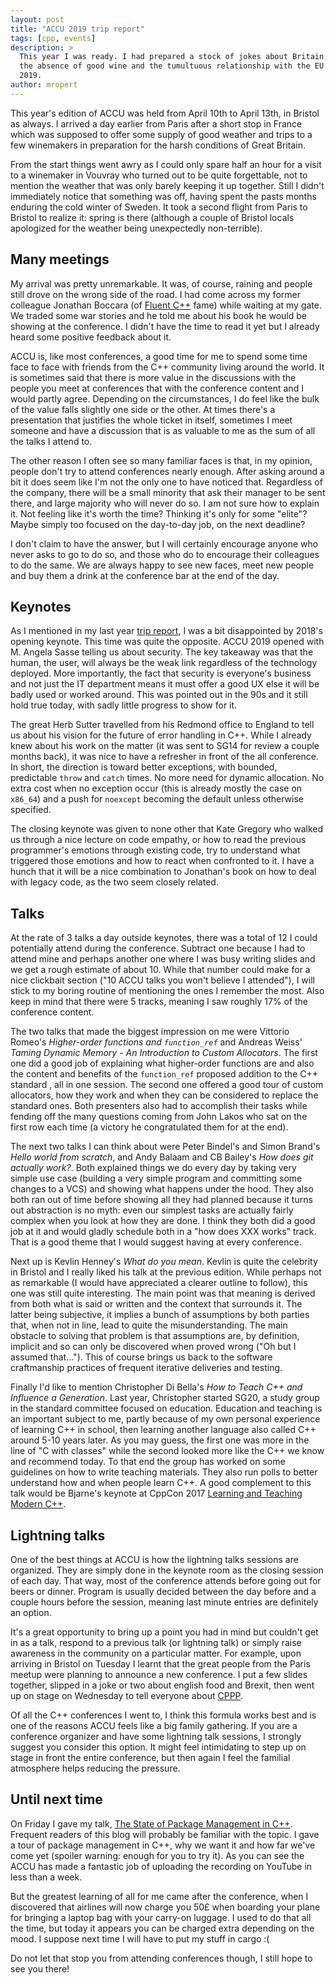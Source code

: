 ```yaml
---
layout: post
title: "ACCU 2019 trip report"
tags: [cpp, events]
description: > 
  This year I was ready. I had prepared a stock of jokes about Britain, its food, its weather,
  the absence of good wine and the tumultuous relationship with the EU. It was time for ACCU
  2019.
author: mropert
---
```


This year's edition of ACCU was held from April 10th to April 13th, in Bristol as always.
I arrived a day earlier from Paris after a short stop in France which was supposed to offer
some supply of good weather and trips to a few winemakers in preparation for the harsh
conditions of Great Britain.

From the start things went awry as I could only spare half an hour for a visit to a winemaker
in Vouvray who turned out to be quite forgettable, not to mention the weather that was only
barely keeping it up together. Still I didn't immediately notice that something was off, having
spent the pasts months enduring the cold winter of Sweden. It took a second flight from
Paris to Bristol to realize it: spring is there (although a couple of Bristol locals apologized
for the weather being unexpectedly non-terrible).

## Many meetings

My arrival was pretty unremarkable. It was, of course, raining and people still drove on the
wrong side of the road. I had come across my former colleague Jonathan Boccara (of
[Fluent C++](https://www.fluentcpp.com) fame) while waiting at my gate. We traded some war
stories and he told me about his book he would be showing at the conference.
I didn't have the time to read it yet but I already heard some positive feedback about it.

ACCU is, like most conferences, a good time for me to spend some time face to face with friends
from the C++ community living around the world. It is sometimes said that there is more value
in the discussions with the people you meet at conferences that with the conference content and
I would partly agree. Depending on the circumstances, I do feel like the bulk of the value falls
slightly one side or the other. At times there's a presentation that justifies
the whole ticket in itself, sometimes I meet someone and have a discussion that is as valuable
to me as the sum of all the talks I attend to.

The other reason I often see so many familiar faces is that, in my opinion, people don't try
to attend conferences nearly enough. After asking around a bit it does seem like I'm not the
only one to have noticed that. Regardless of the company, there will be a small minority
that ask their manager to be sent there, and large majority who will never do so. I am not
sure how to explain it. Not feeling like it's worth the time? Thinking it's only for some
"elite"? Maybe simply too focused on the day-to-day job, on the next deadline?

I don't claim to have the answer, but I will certainly encourage anyone who never asks to go to do so,
and those who do to encourage their colleagues to do the same. We are always happy to see new
faces, meet new people and buy them a drink at the conference bar at the end of the day.

## Keynotes

As I mentioned in my last year [trip report](https://mropert.github.io/2018/04/20/accu_2018/),
I was a bit disappointed by 2018's opening keynote. This time was quite the opposite. ACCU 2019
opened with M. Angela Sasse telling us about security. The key takeaway was that the human, the
user, will always be the weak link regardless of the technology deployed. More importantly, the
fact that security is everyone's business and not just the IT department means it must offer a good
UX else it will be badly used or worked around. This was pointed out in the 90s and it still hold true
today, with sadly little progress to show for it.

The great Herb Sutter travelled from his Redmond office to England to tell us about his vision
for the future of error handling in C++. While I already knew about his work on the matter
(it was sent to SG14 for review a couple months back), it was nice to have a refresher in
front of the all conference. In short, the direction is toward better exceptions, with bounded,
predictable `throw` and `catch` times. No more need for dynamic allocation. No extra cost when
no exception occur (this is already mostly the case on `x86_64`) and a push for `noexcept` becoming
the default unless otherwise specified.

The closing keynote was given to none other that Kate Gregory who walked us through a nice lecture
on code empathy, or how to read the previous programmer's emotions through existing code, try to
understand what triggered those emotions and how to react when confronted to it. I have a hunch that
it will be a nice combination to Jonathan's book on how to deal with legacy code, as the two seem
closely related.

## Talks

At the rate of 3 talks a day outside keynotes, there was a total of 12 I could potentially attend
during the conference. Subtract one because I had to attend mine and perhaps another one where I was
busy writing slides and we get a rough estimate of about 10. While that number could make for a nice
clickbait section ("10 ACCU talks you won't believe I attended"), I will stick to my boring routine
of mentioning the ones I remember the most. Also keep in mind that there were 5 tracks, meaning I
saw roughly 17% of the conference content.

The two talks that made the biggest impression on me were Vittorio Romeo's
_Higher-order functions and `function_ref`_ and Andreas Weiss' _Taming Dynamic Memory - An Introduction to Custom Allocators_.
The first one did a good job of explaining
what higher-order functions are and also the content and benefits of the `function_ref` proposed
addition to the C++ standard , all in one session. The second one offered a good tour of custom
allocators, how they work and when they can be considered to replace the standard ones. Both
presenters also had to accomplish their tasks while fending off the many questions coming from
John Lakos who sat on the first row each time (a victory he congratulated them for at the end).

The next two talks I can think about were Peter Bindel's and Simon Brand's _Hello world from scratch_,
and Andy Balaam and CB Bailey's _How does git actually work?_. Both explained things we
do every day by taking very simple use case (building a very simple program and committing some
changes to a VCS) and showing what happens under the hood. They also both ran out of time before
showing all they had planned because it turns out abstraction is no myth: even our simplest tasks are
actually fairly complex when you look at how they are done. I think they both did a good job at it
and would gladly schedule both in a "how does XXX works" track. That is a good theme that I would
suggest having at every conference.

Next up is Kevlin Henney's _What do you mean_. Kevlin is quite the celebrity in Bristol
and I really liked his talk at the previous edition. While perhaps
not as remarkable (I would have appreciated a clearer outline to follow), this one was still quite interesting.
The main point was that meaning is derived from both what is said or written and the context that surrounds
it. The latter being subjective, it implies a bunch of assumptions by both parties that, when not
in line, lead to quite the misunderstanding. The main obstacle to solving that problem is that
assumptions are, by definition, implicit and so can only be discovered when proved wrong
("Oh but I assumed that..."). This of course brings us back to the software craftmanship practices
of frequent iterative deliveries and testing.

Finally I'd like to mention Christopher Di Bella's _How to Teach C++ and Influence a Generation_.
Last year, Christopher started SG20, a study group in the standard committee focused on education.
Education and teaching is an important subject to me, partly because of my own personal experience
of learning C++ in school, then learning another language also called C++ around 5-10 years later.
As you may guess, the first one was more in the line of "C with classes" while the second
looked more like the C++ we know and recommend today. To that end the group has worked on
some guidelines on how to write teaching materials. They also run polls to better understand how
and when people learn C++. A good complement to this talk would be Bjarne's keynote at CppCon 2017
[Learning and Teaching Modern C++](https://www.youtube.com/watch?v=fX2W3nNjJIo).

## Lightning talks

One of the best things at ACCU is how the lightning talks sessions are organized. They are simply
done in the keynote room as the closing session of each day. That way, most of the conference
attends before going out for beers or dinner. Program is usually decided between the day before
and a couple hours before the session, meaning last minute entries are definitely an option.

It's a great opportunity to bring up a point you had in mind but couldn't get in as a talk, respond
to a previous talk (or lightning talk) or simply raise awareness in the community on a
particular matter. For example, upon arriving in Bristol on Tuesday I learnt that the great people
from the Paris meetup were planning to announce a new conference. I put a few slides together,
slipped in a joke or two about english food and Brexit, then went up on stage on Wednesday to tell
everyone about [CPPP](https://cppp.fr/).

Of all the C++ conferences I went to, I think this formula works best and is one of the reasons ACCU
feels like a big family gathering. If you are a conference organizer and have some lightning talk
sessions, I strongly suggest you consider this option. It might feel intimidating to step up on
stage in front the entire conference, but then again I feel the familial atmosphere helps reducing
the pressure.

## Until next time

On Friday I gave my talk,
[The State of Package Management in C++](https://www.youtube.com/watch?v=k99_qbB2FvM). Frequent
readers of this blog will probably be familiar with the topic. I gave a tour of package management
in C++, why we want it and how far we've come yet (spoiler warning: enough for you to try it).
As you can see the ACCU has made a fantastic job of uploading the recording on YouTube in less than
a week.

But the greatest learning of all for me came after the conference, when I discovered that airlines
will now charge you 50£ when boarding your plane for bringing a laptop bag with your carry-on
luggage. I used to do that all the time, but today it appears you can be charged extra depending
on the mood. I suppose next time I will have to put my stuff in cargo :(

Do not let that stop you from attending conferences though, I still hope to see you there!
